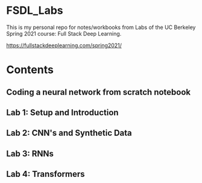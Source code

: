 # FSDL_Labs
This is my personal repo for notes/workbooks from Labs of the UC Berkeley Spring 2021 course: Full Stack Deep Learning.

https://fullstackdeeplearning.com/spring2021/

# Contents
## Coding a neural network from scratch notebook
## Lab 1: Setup and Introduction
## Lab 2: CNN's and Synthetic Data
## Lab 3: RNNs
## Lab 4: Transformers
